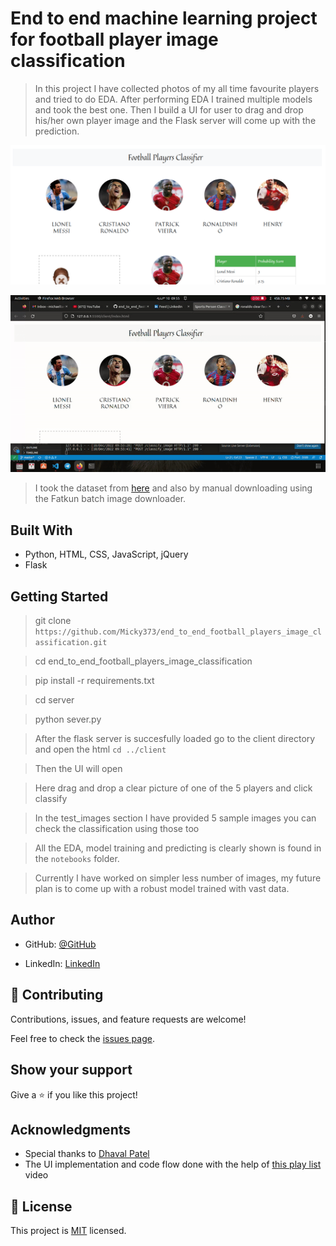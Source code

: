 # End to end machine learning project for football player image classification

> In this project I have collected photos of my all time favourite players and tried to do EDA. After performing EDA I trained multiple models and took the best one. Then I build a UI for user to drag and drop his/her own player image and the Flask server will come up with the prediction.

![screenshot](./images_and_gifs/app_screenshot.png)


<img  src="./images_and_gifs/demo.gif"> 


> I took the dataset from [here](https://www.kaggle.com/datasets/balabaskar/golden-foot-football-players-image-dataset?resource=download) and also by manual downloading using the Fatkun batch image downloader.

## Built With

- Python, HTML, CSS, JavaScript, jQuery
- Flask

## Getting Started

> git clone `https://github.com/Micky373/end_to_end_football_players_image_classification.git`

> cd end_to_end_football_players_image_classification

> pip install -r requirements.txt

> cd server

> python sever.py

> After the flask server is succesfully loaded go to the client directory and open the html `cd ../client`

> Then the UI will open 

> Here drag and drop a clear picture of one of the 5 players and click classify

> In the test_images section I have provided 5 sample images you can check the classification using those too

> All the EDA, model training and predicting is clearly shown is found in the `notebooks` folder.

> Currently I have worked on simpler less number of images, my future plan is to come up with a robust model trained with vast data.

## Author

- GitHub: [@GitHub](https://github.com/Micky373)

- LinkedIn: [LinkedIn](https://www.linkedin.com/in/michaeltamirie/)

## 🤝 Contributing

Contributions, issues, and feature requests are welcome!

Feel free to check the [issues page](https://github.com/Micky373/end_to_end_home_price_prediction_ml_project).

## Show your support

Give a ⭐️ if you like this project!

## Acknowledgments

- Special thanks to [Dhaval Patel](https://www.linkedin.com/in/dhavalsays/)
- The UI implementation and code flow done with the help of [this play list](https://youtube.com/playlist?list=PLeo1K3hjS3ut2o1ay5Dqh-r1kq6ZU8W0M) video

## 📝 License

This project is [MIT](./MIT.md) licensed.
